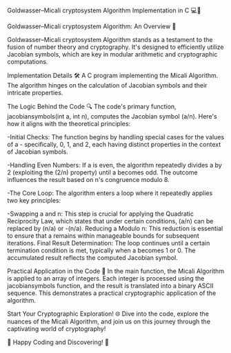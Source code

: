 Goldwasser–Micali cryptosystem Algorithm Implementation in C 💻🔐

Goldwasser–Micali cryptosystem Algorithm: An Overview 🤔

Goldwasser–Micali cryptosystem Algorithm stands as a testament to the fusion of number theory and cryptography. It's designed to efficiently utilize Jacobian symbols, which are key in modular arithmetic and cryptographic computations.

Implementation Details 🛠️ A C program implementing the Micali Algorithm. The algorithm hinges on the calculation of Jacobian symbols and their intricate properties.

The Logic Behind the Code 🔍 The code's primary function, jacobiansymbols(int a, int n), computes the Jacobian symbol (a/n). Here's how it aligns with the theoretical principles:

-Initial Checks: The function begins by handling special cases for the values of a - specifically, 0, 1, and 2, each having distinct properties in the context of Jacobian symbols.

-Handling Even Numbers: If a is even, the algorithm repeatedly divides a by 2 (exploiting the (2/n) property) until a becomes odd. The outcome influences the result based on n's congruence modulo 8.

-The Core Loop: The algorithm enters a loop where it repeatedly applies two key principles:

-Swapping a and n: This step is crucial for applying the Quadratic Reciprocity Law, which states that under certain conditions, (a/n) can be replaced by (n/a) or -(n/a). Reducing a Modulo n: This reduction is essential to ensure that a remains within manageable bounds for subsequent iterations. Final Result Determination: The loop continues until a certain termination condition is met, typically when a becomes 1 or 0. The accumulated result reflects the computed Jacobian symbol.

Practical Application in the Code 🧮 In the main function, the Micali Algorithm is applied to an array of integers. Each integer is processed using the jacobiansymbols function, and the result is translated into a binary ASCII sequence. This demonstrates a practical cryptographic application of the algorithm.

Start Your Cryptographic Exploration! 🌐 Dive into the code, explore the nuances of the Micali Algorithm, and join us on this journey through the captivating world of cryptography!

🚀 Happy Coding and Discovering! 🚀
